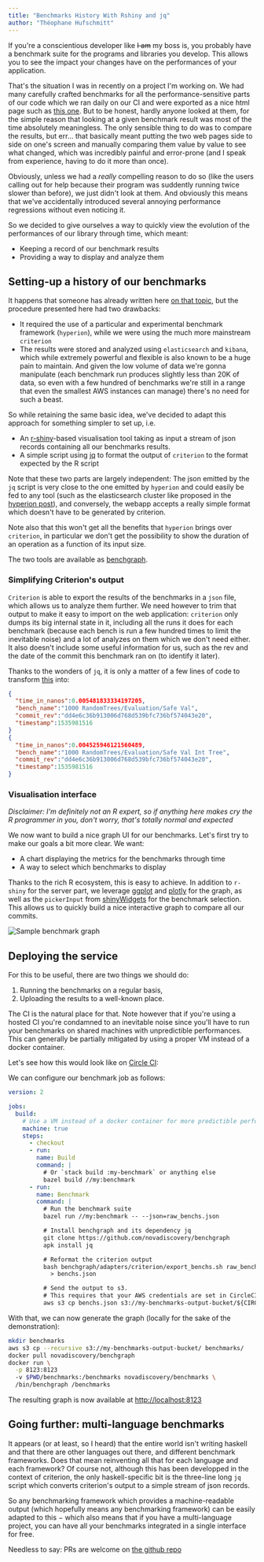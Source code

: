 ```yaml
---
title: "Benchmarks History With Rshiny and jq"
author: "Théophane Hufschmitt"
---
```


If you're a conscientious developer like ~~I am~~ my boss is, you probably have
a benchmark suite for the programs and libraries you develop. This allows you
to see the impact your changes have on the performances of your application.

That's the situation I was in recently on a project I'm working on.
We had many carefully crafted benchmarks for all the performance-sensitive
parts of our code which we ran daily on our CI and were exported as a nice html
page such as [this one][criterion-html-sample].
But to be honest, hardly anyone looked at them, for the simple reason that
looking at a given benchmark result was most of the time absolutely meaningless.
The only sensible thing to do was to compare the results, but err… that
basically meant putting the two web pages side to side on one's screen and
manually comparing them value by value to see what changed, which was
incredibly painful and error-prone (and I speak from experience, having to do it
more than once).

[criterion-html-sample]: http://www.serpentine.com/criterion/report.html

Obviously, unless we had a *really* compelling reason to do so (like the users
calling out for help because their program was suddently running twice slower
than before), we just didn't look at them. And obviously this means that we've
accidentally introduced several annoying performance regressions without even
noticing it.

So we decided to give ourselves a way to quickly view the evolution of the
performances of our library through time, which meant:

- Keeping a record of our benchmark results
- Providing a way to display and analyze them

## Setting-up a history of our benchmarks

[hyperion-post]: https://www.tweag.io/posts/2017-09-06-hyperion.html

It happens that someone has already written here [on that topic][hyperion-post],
but the procedure presented here had two drawbacks:

- It required the use of a particular and experimental benchmark framework
  (`hyperion`), while we were using the much more mainstream `criterion`
- The results were stored and analyzed using `elasticsearch` and `kibana`,
  which while extremely powerful and flexible is also known to be a huge pain
  to maintain.
  And given the low volume of data we're gonna manipulate (each
  benchmark run produces slightly less than 20K of data, so even with a few
  hundred of benchmarks we're still in a range that even the smallest AWS
  instances can manage) there's no need for such a beast.

So while retaining the same basic idea, we've decided to adapt this approach
for something simpler to set up, i.e.

- An [r-shiny][r-shiny]-based visualisation tool taking as input a stream of
  json records containing all our benchmarks results.
- A simple script using [jq][jq] to format the output of `criterion` to the format
  expected by the R script

[r-shiny]: https://shiny.rstudio.com/
[jq]: https://stedolan.github.io/jq/

Note that these two parts are largely independent: The json emitted by the `jq`
script is very close to the one emitted by `hyperion` and could easily be fed
to any tool (such as the elasticsearch cluster like proposed in the [hyperion
post][hyperion-post]), and conversely, the webapp accepts a really simple
format which doesn't have to be generated by criterion.

Note also that this won't get all the benefits that `hyperion` brings over
`criterion`, in particular we don't get the possibility to show the duration of
an operation as a function of its input size.

The two tools are available as [benchgraph][benchgraph].

[benchgraph]: https://github.com/novadiscovery/benchgraph

### Simplifying Criterion's output

`Criterion` is able to export the results of the benchmarks in a `json` file,
which allows us to analyze them further.
We need however to trim that output to make it easy to import on the web
application: `criterion` only dumps its big internal state in it, including all
the runs it does for each benchmark (because each bench is run a few hundred
times to limit the inevitable noise) and a lot of analyzes on them which we
don't need either.
It also doesn't include some useful information for us, such as the rev
and the date of the commit this benchmark ran on (to identify it later).

Thanks to the wonders of `jq`, it is only a matter of a few lines of code to
transform [this](/criterion-output.json) into:

```json
{
  "time_in_nanos":0.005481833334197205,
  "bench_name":"1000 RandomTrees/Evaluation/Safe Val",
  "commit_rev":"dd4e6c36b913006d768d539bfc736bf574043e20",
  "timestamp":1535981516
}
{
  "time_in_nanos":0.004525946121560489,
  "bench_name":"1000 RandomTrees/Evaluation/Safe Val Int Tree",
  "commit_rev":"dd4e6c36b913006d768d539bfc736bf574043e20",
  "timestamp":1535981516
}
```

### Visualisation interface

*Disclaimer: I'm definitely not an R expert, so if anything here makes cry the
R programmer in you, don't worry, that's totally normal and expected*

We now want to build a nice graph UI for our benchmarks.
Let's first try to make our goals a bit more clear. We want:

- A chart displaying the metrics for the benchmarks through time
- A way to select which benchmarks to display

Thanks to the rich R ecosystem, this is easy to achieve. In addition to
`r-shiny` for the server part, we leverage [ggplot][ggplot] and
[plotly][plotly] for the graph, as well as the `pickerInput` from
[shinyWidgets][shinyWidgets] for the benchmark selection. This allows us to
quickly build a nice interactive graph to compare all our commits.

<img title="Sample benchmark graph" alt="Sample benchmark graph" src="../img/posts/benchgraph_screenshot.png" style="max-width: 100%; max-height: 100%"></img>

[ggplot]: https://ggplot2.tidyverse.org/
[plotly]: https://plot.ly/r/
[shinyWidgets]: https://rdrr.io/cran/shinyWidgets/

## Deploying the service

For this to be useful, there are two things we should do:

1. Running the benchmarks on a regular basis,
2. Uploading the results to a well-known place.

The CI is the natural place for that. Note however that if you're using a
hosted CI you're condamned to an inevitable noise since you'll have to run your
benchmarks on shared machines with unpredictible performances.
This can generally be partially mitigated by using a proper VM instead of a
docker container.

Let's see how this would look like on [Circle CI][circleci]:

[circleci]: http://circleci.com/

We can configure our benchmark job as follows:

```yaml
version: 2

jobs:
  build:
    # Use a VM instead of a docker container for more predictible performances
    machine: true
    steps:
      - checkout
      - run:
        name: Build
        command: |
          # Or `stack build :my-benchmark` or anything else
          bazel build //my:benchmark
      - run:
        name: Benchmark
        command: |
          # Run the benchmark suite
          bazel run //my:benchmark -- --json=raw_benchs.json

          # Install benchgraph and its dependency jq
          git clone https://github.com/novadiscovery/benchgraph
          apk install jq

          # Reformat the criterion output
          bash benchgraph/adapters/criterion/export_benchs.sh raw_benchs.json \
            > benchs.json

          # Send the output to s3.
          # This requires that your AWS credentials are set in CircleCI's config
          aws s3 cp benchs.json s3://my-benchmarks-output-bucket/${CIRCLE_SHA1}.json
```

With that, we can now generate the graph (locally for the sake of the
demonstration):

```sh
mkdir benchmarks
aws s3 cp --recursive s3://my-benchmarks-output-bucket/ benchmarks/
docker pull novadiscovery/benchgraph
docker run \
  -p 8123:8123
  -v $PWD/benchmarks:/benchmarks novadiscovery/benchmarks \
  /bin/benchgraph /benchmarks
```

The resulting graph is now available at <http://localhost:8123>

## Going further: multi-language benchmarks

It appears (or at least, so I heard) that the entire world isn't writing haskell
and that there are other languages out there, and different benchmark
frameworks. Does that mean reinventing all that for each language and each
framework? Of course not, although this has been developped in the context of
criterion, the only haskell-specific bit is the three-line long `jq` script
which converts criterion's output to a simple stream of json records.

So any benchmarking framework which provides a machine-readable output (which
hopefully means any benchmarking framework) can be easily adapted to this −
which also means that if you have a multi-language project, you can have all
your benchmarks integrated in a single interface for free.

Needless to say: PRs are welcome on [the github repo][benchgraph_github]

[benchgraph_github]: https://github.com/novadiscovery/benchgraph
